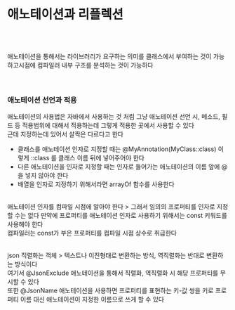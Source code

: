 # 애노테이션과 리플렉션
<br><br>

애노테이션을 통해서는 라이브러리가 요구하는 의미를 클래스에서 부여하는 것이 가능하고시점에 컴파일러 내부 구조를 분석하는 것이 가능하다 <br>
<br><br>

### 애노테이션 선언과 적용
애노테이션의 사용법은 자바에서 사용하는 것 처럼 그냥 애노테이션 선언 시, 메소드, 필드 등 적용범위에 대해서 적용하는데 그렇게 적용한 곳에서 사용할 수 있다 <br>
근데 지정하는데 있어서 살짝은 다르다고 한다 <br>
- 클래스를 애노테이션 인자로 지정할 때는 @MyAnnotation(MyClass::class) 이렇게 ::class 를 클래스 이름 뒤에 넣어주어야 한다 <br>
- 다른 애노테이션을 인자로 지정할 때는 인자로 들어가는 애노테이션의 이름 앞에 @을 넣지 않아야 한다 
- 배열을 인자로 지정하기 위해서라면 arrayOf 함수를 사용한다

<br>
애노테이션 인자를 컴파일 시점에 알아야 한다 > 그래서 임의의 프로퍼티를 인자로 지정할 수는 없다 만약에 프로퍼티를 애노테이션 인자로 사용하기 위해서는 const 키워드를 사용해야 한다 <br>
컴파일러는 const가 부은 프로퍼티를 컴파일 시점 상수로 취급한다 <br>
<br>

json 직렬화는 객체 > 텍스트나 이진형태로 변환하는 방식, 역직렬화는 반대로 변환하는 방식이다 <br>
여기서 @JsonExclude 애노테이션을 통해서 직렬화, 역직렬화 시 해당 프로퍼티를 무시할 수 있다 <br>
또한 @JsonName 애노테이션을 사용하면 프로퍼티를 표현하는 키-값 쌍을 키로 프로퍼티 이름 대신 애노테이션이 지정한 이름으로 쓰게 할 수 있다 <br>





<br><br><br><br><br><br><br><br><br><br>